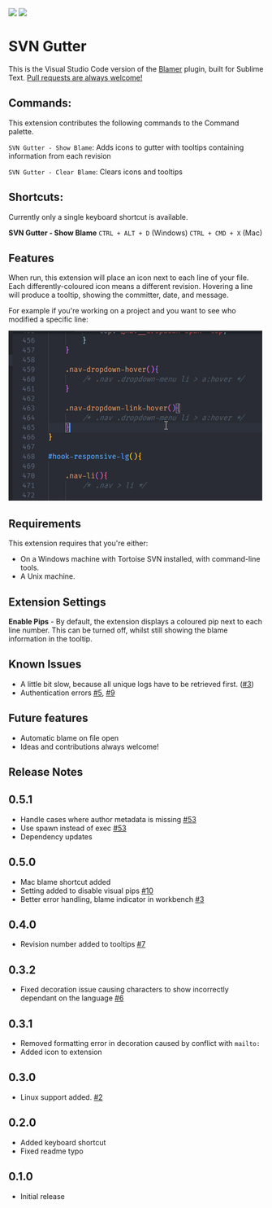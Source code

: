 [![](https://vsmarketplacebadge.apphb.com/version/beaugust.blamer-vs.svg)](https://marketplace.visualstudio.com/items?itemName=beaugust.blamer-vs)
[![](https://vsmarketplacebadge.apphb.com/installs/beaugust.blamer-vs.svg)](https://marketplace.visualstudio.com/items?itemName=beaugust.blamer-vs)

# SVN Gutter
This is the Visual Studio Code version of the [Blamer](https://github.com/BeauAgst/Blamer) plugin, built for Sublime Text. [Pull requests are always welcome!](https://github.com/BeauAgst/blamer-vs/issues/)

## Commands:
This extension contributes the following commands to the Command palette.

`SVN Gutter - Show Blame`: Adds icons to gutter with tooltips containing information from each revision

`SVN Gutter - Clear Blame`: Clears icons and tooltips

## Shortcuts:
Currently only a single keyboard shortcut is available.

**SVN Gutter - Show Blame**
`CTRL + ALT + D` (Windows)
`CTRL + CMD + X` (Mac)

## Features
When run, this extension will place an icon next to each line of your file. Each differently-coloured icon means a different revision. Hovering a line will produce a tooltip, showing the committer, date, and message. 

For example if you're working on a project and you want to see who modified a specific line:

![Example Usage](example.gif)

## Requirements
This extension requires that you're either:

* On a Windows machine with Tortoise SVN installed, with command-line tools.
* A Unix machine.

## Extension Settings
**Enable Pips** - By default, the extension displays a coloured pip next to each line number. This can be turned off, whilst still showing the blame information in the tooltip.

## Known Issues
- A little bit slow, because all unique logs have to be retrieved first. ([#3](https://github.com/BeauAgst/blamer-vs/issues/3))
- Authentication errors [#5](https://github.com/BeauAgst/blamer-vs/issues/5), [#9](https://github.com/BeauAgst/blamer-vs/issues/9)

## Future features
- Automatic blame on file open
- Ideas and contributions always welcome!

## Release Notes

## 0.5.1
- Handle cases where author metadata is missing [#53](https://github.com/BeauAgst/blamer-vs/issues/53)
- Use spawn instead of exec [#53](https://github.com/BeauAgst/blamer-vs/issues/53)
- Dependency updates

## 0.5.0
- Mac blame shortcut added
- Setting added to disable visual pips [#10](https://github.com/BeauAgst/blamer-vs/issues/10)
- Better error handling, blame indicator in workbench [#3](https://github.com/BeauAgst/blamer-vs/issues/3)

## 0.4.0
- Revision number added to tooltips [#7](https://github.com/BeauAgst/blamer-vs/issues/7)

## 0.3.2
- Fixed decoration issue causing characters to show incorrectly dependant on the language [#6](https://github.com/BeauAgst/blamer-vs/issues/6)

## 0.3.1
- Removed formatting error in decoration caused by conflict with `mailto:`
- Added icon to extension

## 0.3.0
- Linux support added. [#2](https://github.com/BeauAgst/blamer-vs/issues/2)

## 0.2.0
- Added keyboard shortcut
- Fixed readme typo

## 0.1.0
- Initial release